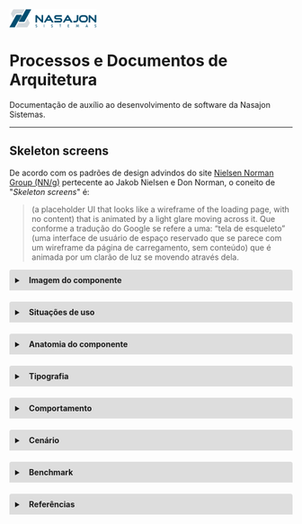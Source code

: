 ![Logo da Nasajon](../../logoNasajon.png "Logo da Nasajon")
# Processos e Documentos de Arquitetura
Documentação de auxílio ao desenvolvimento de software da Nasajon Sistemas.

---

## Skeleton screens <!--- Inserir título da especificação do componente a ser documentado -->

<!--- Descrever de forma resumida o que é esse componente e quando haver limitações informar. Além de inserir uma imagem dele em seu uso mais recorrente. -->
De acordo com os padrões de design advindos do site [Nielsen Norman Group (NN/g)](https://www.nngroup.com/articles/animation-purpose-ux/ "site Nielsen Norman Group") pertecente ao Jakob Nielsen e Don Norman, o coneito de "*Skeleton screens*" é:
> (a placeholder UI that looks like a wireframe of the loading page, with no content) that is animated by a light glare moving across it.
Que conforme a tradução do Google se refere a uma:
> “tela de esqueleto” (uma interface de usuário de espaço reservado que se parece com um wireframe da página de carregamento, sem conteúdo) que é animada por um clarão de luz se movendo através dela.

<details style="margin-bottom:20px;">
  <!--- Inserir imagem do componente a ser documentado -->
  <link rel="stylesheet" href="https://cdnjs.cloudflare.com/ajax/libs/font-awesome/5.15.3/css/all.min.css" integrity="sha512-iBBXm8fW90+nuLcSKlbmrPcLa0OT92xO1BIsZ+ywDWZCvqsWgccV3gFoRBv0z+8dLJgyAHIhR35VZc2oM/gI1w==" crossorigin="anonymous" referrerpolicy="no-referrer" />
  <summary style="
    background-color: #ddd;
    padding: 10px;
    font-weight: bold;
    border-radius: 4px 4px 0 0;
    cursor:pointer;"
    title="Clique aqui para visualizar a imagem do componente">
    <i class="fas fa-image" style="color: #2879d0;margin-right:10px;"></i> Imagem do componente</summary>
  <div style="
    border: 1px solid #ddd;
    border-radius: 0 0 4px 4px;
    padding: 15px;">
    <p>Esse é o formato do componente Skeleton Screen sem o conteúdo estar dinâmico utilizando alguns elementos com fundo claro.</p>
    <p>Caso não visualize a imagem abaixo acessar por aqui a <a href="https://drive.google.com/file/d/1VLaB-qYHY5c-0MSsRu4n8cNDS0ltuBva/view?usp=sharing" target="_blank">imagem do Skeleton</a>.</p>
    <img src="exibindo Skeleton SEM conteudo dinamico.png" width="100%" height="auto" alt="Formato do componente Skeleton Screen utilizando tabela com fundo claro" />
    <hr>
    <p>Veja como o skeleton pode se apresentar de acordo com os dados a serem carregados. As linhas demarcadas representam a área em que o carregamento vai substituir o skeleton.</p>
    <p>Caso não visualize a imagem abaixo acessar por aqui a <a href="https://drive.google.com/file/d/1XcDhA1ZCuqurkx2g-uLXWC_OaxImPt-n/view?usp=sharing" target="_blank">visualização do skeleton com os dados</a>.</p>
    <img src="exibindo Skeleton COM conteudo dinamico.png" width="100%" height="auto" alt="Visualização do skeleton com os dados" />
    <hr>
    <p>Veja agora o zoom do skeleton com os dados a serem carregados.</p>
    <p>Caso não visualize a imagem abaixo acessar por aqui a <a href="https://drive.google.com/file/d/1cSg0T0JlpAKOXqajSX_Nc9gc4l9EsxDo/view?usp=sharing" target="_blank">visualização do zoom do skeleton com os dados</a>.</p>
    <img src="exibindo ZOOM Skeleton COM conteudo dinamico.png" width="100%" height="auto" alt="Visualização do zoom do skeleton com os dados" />
  </div>
</details>

<details style="margin-bottom:20px;">
  <!--- Descrever as formas em que esse componente deve ser usado. Além de ser interessante para cada formato ter sua imagem referente a cada uma dessas formas. -->
  <summary style="
    background-color: #ddd;
    padding: 10px;
    font-weight: bold;
    border-radius: 4px 4px 0 0;
    cursor:pointer;"
    title="Clique aqui para visualizar as situações de uso do componente">
    <i class="fas fa-check" style="color: #2879d0;margin-right:10px;"></i> Situações de uso</summary>
  <div style="
    border: 1px solid #ddd;
    border-radius: 0 0 4px 4px;
    padding: 15px;">
    <p>Continuando com a referência do site <a href="https://www.nngroup.com/articles/animation-purpose-ux/" target="_blank">Nielsen Norman Group (NN/g)</a> seu uso se dá:.</p>
    <blockquote>
      In addition to showing a transition between modes or views of data, animations are also helpful for communicating state changes that are not triggered by users’ actions. For example, loading indicators show that the system is not yet ready to accept input.
    </blockquote>
    <p>Ou seja, a tradução do Google se refere que:</p>
    <blockquote>
      Além de mostrar uma transição entre modos ou visualizações de dados, as animações também são úteis para comunicar mudanças de estado que não são acionadas pelas ações dos usuários. Por exemplo, os indicadores de carregamento mostram que o sistema ainda não está pronto para aceitar entradas.
    </blockquote>
    <hr>
    <p><b>Situação de uso 1</b></p>
    <!--- Seria a forma normal e mais recorrente de uso. -->
    <p>Aplicados em telas que têm uma demora no carregamento dos dados.</p>
  </div>
</details>

<details style="margin-bottom:20px;">
  <!--- Nessa parte entram as especificações de estilização do componente e fazer com que essas sejam detalhadas com os nomes das propriedades utilizadas no CSS. Prever seu comportamento quando redimensionar a tela do navegador sinalizando sua respectiva resolução. E em todos os casos é interessante colocar suas respectivas imagens, exceto da dimensão a não ser que essa possa ter casos específicos que requer mais atenção. -->
  <summary style="
    background-color: #ddd;
    padding: 10px;
    font-weight: bold;
    border-radius: 4px 4px 0 0;
    cursor:pointer;"
    title="Clique aqui para visualizar a anatomia do componente">
    <i class="fas fa-draw-polygon" style="color: #2879d0;margin-right:10px;"></i> Anatomia do componente</summary>
  <div style="
    border: 1px solid #ddd;
    border-radius: 0 0 4px 4px;
    padding: 15px;">
    <p><b>Dimensão</b></p>
    <!--- Vai detalhar o tamanho do componente que está sendo especificado. -->
    <p>Vai depender do dado final a ser carregado, possuindo a seguir algumas alturas pré-definidas.</p>
    <p><u>Largura</u></p>
    <!--- width: Detalhar; -->
    <p>Será aplicado o bom senso para manter a harmonia do Skeleton, projetando o comprimento em que o dado a ser carregado irá ser exibido.</p>
    <p><u>Altura</u></p>
    <!--- height: Detalhar; -->
    <p>Para cada altura mencionada a seguir foi adotado de acordo com o espeçamento entre linhas aos dados a serem exibidos, pois mesmo que possuem uma fonte com altura semelhante o que irá determinar a altura da forma do Skeleton será o espaço entre cada linha de texto.</p>
    <p>Onde o protótipo será representado apenas a ideia, pois na aplicação possa ser que as alturas aplicadas tenham que ser ajustadas para representar a transição mais próxima para quando as formas do Skeleton se transformarem nos dados a serem carregados.</p>
    <p>Para altura em que o espaçamento entre linhas é grande, com fonte de uns 15px ou mais (quando a fonte for um tamanho muito grande é provável que a altura da forma do Skeleton seja maior do que 18px).</p>
    <ul>
      <li>height: 18px;</li>
    </ul>
    <p>Para altura em que o espaçamento entre linhas é mediano, geralmente será para a altura de um badge de uns 17px.</p>
    <ul>
      <li>height: 15px;</li>
    </ul>
    <p>Para altura em que o espaçamento entre linhas é pequeno, com fonte de uns 16px.</p>
    <ul>
      <li>height: 10px;</li>
    </ul>
    <p>Para altura em que o espaçamento entre linhas é bem pequeno, com fonte de uns 13px.</p>
    <ul>
      <li>height: 9px;</li>
    </ul>
    <p><u>Arredondamento</u></p>
    <!--- Informar as áreas em que o componente possui o arredondamento, isso caso de fato possua, se não possui esse recurso retirar ele e editar a numeração dos itens da anatomia. Esse arrendamento comumente é aplicado nos cantos utilizando no CSS a propriedade border-radius. -->
    <p>Utilizados dois tipos:</p>
    <ol style="margin: -20px 0 20px 30px;">
      <li>Para altura das formas a partir de 15px, utilizando <b>border-radius: 4px;</b></li>
      <li>Para altura das formas a partir de 14px, utilizando <b>border-radius: 2px;</b></li>
    </ol>
    <p><u>Espaçamento</u></p>
    <!--- Informar as áreas em que o componente possui espaços. Esse espaçamento comumente é utilizado no CSS pelas propriedades padding e margin. -->
    <p>Vai variar para poder aplicar harmonização do Skeleton que mais se assemelha aos dados que serão carregados. Nas imagens a seguir visualizadas nos links abaixo o contorno azul é o skeleton.</p>
    <p>Utilizados dois tipos:</p>
    <ol style="margin: -20px 0 20px 30px;">
      <li><b>Espaçamento interno</b> - não se aplica.</li><!--- padding: Detalhar; -->
      <li><b>Espaçamento externo</b> - vai depender de como os dados finais são projetados na tela. A regra é manter um espaço entre eles de forma homogênea mantendo um padrão de espaçamento com as formas geométricas para a tela.</li><!--- margin: Detalhar; -->
    </ol>
  </div>
</details>

<details style="margin-bottom:20px;">
  <!--- Informar a estilização de todo o conteúdo textual que o componente poderá possuir, para os que não se aplicar apagar o item e renumerar ou então até criar outros seguindo a numeração. Caso tenha textos específicos que não podem ser facilmente localizados pelos itens descritos aqui neste item, use o recurso de inserir a imagem com os textos e sinalizar informando a aplicação dos estilos. -->
  <summary style="
    background-color: #ddd;
    padding: 10px;
    font-weight: bold;
    border-radius: 4px 4px 0 0;
    cursor:pointer;"
    title="Clique aqui para visualizar as tipografia do componente">
    <i class="fas fa-font" style="color: #2879d0;margin-right:10px;"></i> Tipografia</summary>
  <div style="
    border: 1px solid #ddd;
    border-radius: 0 0 4px 4px;
    padding: 15px;">
    <p>A tipografia utilizada é a que o sistema já possui por padrão e o Skeleton usará apenas formas geométricas para aplicar o carregamento do conteúdo.</p>
  </div>
</details>

<details style="margin-bottom:20px;">
  <!--- Detalhar como o componente irá se comportar. -->
  <summary style="
    background-color: #ddd;
    padding: 10px;
    font-weight: bold;
    border-radius: 4px 4px 0 0;
    cursor:pointer;"
    title="Clique aqui para visualizar os comportamentos do componente">
    <i class="fas fa-retweet" style="color: #2879d0;margin-right:10px;"></i> Comportamento</summary>
  <div style="
    border: 1px solid #ddd;
    border-radius: 0 0 4px 4px;
    padding: 15px;">
    <p>A animação do Skeleton terá os seguintes efeitos:</p>
    <p><u>Na transição INICIAL</u></p>
    <ul style="margin-top: -15px;">
      <li>Delay = 1ms</li>
      <li>Navigate to = transição FINAL</li>
      <li>Animate = Smart animate</li>
      <li>Curve = Ease In And Out</li>
      <li>Duration = 1000ms</li>
    </ul>
    <p><u>Na transição FINAL</u></p>
    <ul style="margin-top: -15px;">
      <li>Delay = 9ms</li>
      <li>Navigate to = transição INICIAL</li>
      <li>Animate = Dissolve</li>
      <li>Curve = Linear</li>
      <li>Duration = 1000ms</li>
    </ul>
    <p><u>Na transição do CONTEÚDO carregado</u></p>
    <ul style="margin-top: -15px;">
      <li>Animate = Dissolve</li>
      <li>Curve = Ease Out</li>
      <li>Duration = 800ms</li>
    </ul>
  </div>
</details>

<details style="margin-bottom:20px;">
  <!--- Inserir os protótipos do componente a ser documentado -->
  <summary style="
    background-color: #ddd;
    padding: 10px;
    font-weight: bold;
    border-radius: 4px 4px 0 0;
    cursor:pointer;"
    title="Clique aqui para visualizar os cenários do componente">
    <i class="fab fa-figma" style="color: #2879d0;margin-right:10px;"></i> Cenário</summary>
  <div style="
    border: 1px solid #ddd;
    border-radius: 0 0 4px 4px;
    padding: 15px;">
    <p><a href="https://www.figma.com/proto/UCIWxoWAioHrFnG4vMYl0o/04-Templates?page-id=101%3A64&node-id=112%3A350&viewport=-307%2C647%2C0.1657804399728775&scaling=min-zoom" target="_blank">Protótipo navegável no Figma com o Skeleton Sreens no fundo claro</a>.</p>
    <hr>
    <p><a href="https://www.figma.com/proto/UCIWxoWAioHrFnG4vMYl0o/04-Templates?page-id=112%3A591&node-id=112%3A604&viewport=617%2C497%2C1.1153100728988647&scaling=min-zoom" target="_blank">Protótipo navegável no Figma com o Skeleton Sreens no fundo escuro</a>.</p>
  </div>
</details>

<details style="margin-bottom:20px;">
  <!--- Detalhar as referências de grandes empresas (Google, Amazon, Microsoft, etc) que usam o recurso do componente que está sendo especificado. -->
  <summary style="
    background-color: #ddd;
    padding: 10px;
    font-weight: bold;
    border-radius: 4px 4px 0 0;
    cursor:pointer;"
    title="Clique aqui para visualizar os benchmarks do componente">
    <i class="fas fa-building" style="color: #2879d0;margin-right:10px;"></i> Benchmark</summary>
  <div style="
    border: 1px solid #ddd;
    border-radius: 0 0 4px 4px;
    padding: 15px;">
    <p>Empresas como Facebook, Linkedin, Google, Youtube, banco Itaú, Nubank entre outras utilizam esse recurso digital para proporcionar uma boa UX. Vide alguns dos exemplos citados aqui no link: <a href="https://brasil.uxdesign.cc/como-as-skeletons-screens-podem-ajudar-a-aprimoram-experi%C3%AAncia-de-uso-do-seu-produto-987c736651ca" target="_blank">Sobre skeleton screens e Benchmark - site</a>.</p>
    <p>A seguir algumas referências de mercado no uso do skeleton screen.</p>
    <hr>
    <p><u>Google Drive</u></p>
    <!--- Detalhar o comportamento de como essa empresa que está sendo listada como referência usa esse componente. -->
    <p>Inicialmente aparece o lado esquerdo parcialmente populado e do meio com o load circular tradicional, em seguida cards deslizam da direita para a esquerda contendo ao mesmo tempo o surgimento do meio para baixo de outras informações. Nos cards o skeleton tem um efeito sutil e seu conteúdo vai preenchendo da esquerda para a direita. Esse conteúdo apresentado se encontra na opção de Prioriedade do Google Drive, nos demais locais ele exibe outras animações.</p>
    <p>Caso não visualize o gif animado abaixo, acessar por aqui o <a href="https://drive.google.com/file/d/1pIbYfNSc8BhwbsnHkDB5BOXJ9wCU28PM/view?usp=sharing" target="_blank">efeito de Skeleton screens no Google Drive</a>.</p>
    <img src="Referencia-1_GoogleDrive.gif" width="100%" height="auto" alt="Visualizar efeito de Skeleton screens no Google Drive" />
    <hr>
    <p><u>Youtube</u></p>
    <!--- Detalhar o comportamento de como essa empresa que está sendo listada como referência usa esse componente. -->
    <p>Inicialmente aparece as cores de fundo do lado esquerdo e do direito contendo o skeleton sem efeito aplicado neles, tudo estático. Depois todos os skeletons do lado direito somem e vai surgindo aos poucos, aparecendo de forma parcial nos itens que o texto já carregou e as imagens vem a seguir aparecendo de cima para baixo, podendo ser perceptível ou não dependendo da demora do conteúdo ir preenchendo o skeleton e por último o lado esquerdo vem preenchendo com o texto vindo de cima para baixo com um leve efeito no fundo.</p>
    <p>Caso não visualize o gif animado abaixo, acessar por aqui o <a href="https://drive.google.com/file/d/1AxUyVHLGv3TSizmP-5CQiqEH_R9IYuzI/view?usp=sharing" target="_blank">efeito de Skeleton screens no Youtube</a>.</p>
    <img src="Referencia-2_Youtube.gif" width="100%" height="auto" alt="Visualizar efeito de Skeleton screens no Youtube" />
  </div>
</details>

<details style="margin-bottom:20px;">
  <!--- Inserir todas as referências utilizadas para especificar esse componente -->
  <summary style="
    background-color: #ddd;
    padding: 10px;
    font-weight: bold;
    border-radius: 4px 4px 0 0;
    cursor:pointer;"
    title="Clique aqui para visualizar as referências do componente">
    <i class="fas fa-book" style="color: #2879d0;margin-right:10px;"></i> Referências</summary>
  <div style="
    border: 1px solid #ddd;
    border-radius: 0 0 4px 4px;
    padding: 15px;">
    <p><a href="https://www.figma.com/community/file/834358460009249905" target="_blank">Skeleton loader - Figma</a></p>
    <p><a href="https://www.figma.com/community/file/968801107739343872" target="_blank">Skeleton components - Figma</a></p>
    <p><a href="https://codepen.io/vinayakkulkarni/pen/XZwaBp" target="_blank">Skeleton screens - HTML/CSS</a></p>
    <p><a href="https://brasil.uxdesign.cc/como-as-skeletons-screens-podem-ajudar-a-aprimoram-experi%C3%AAncia-de-uso-do-seu-produto-987c736651ca" target="_blank">Sobre Benchmark - site</a></p>
    <p><a href="https://www.nngroup.com/articles/animation-purpose-ux/" target="_blank">Sobre Skeleton screens - site</a></p>
  </div>
</details>
